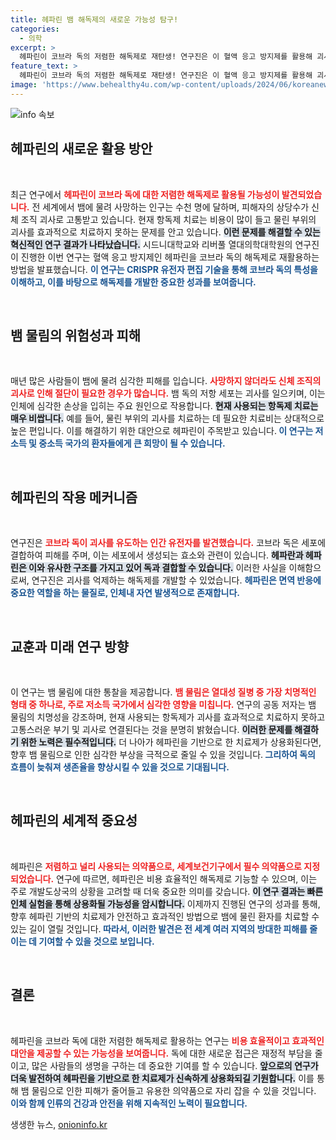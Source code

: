 ```yaml
---
title: 헤파린 뱀 해독제의 새로운 가능성 탐구!
categories:
  - 의학
excerpt: >
  헤파린이 코브라 독의 저렴한 해독제로 재탄생! 연구진은 이 혈액 응고 방지제를 활용해 괴사를 방지하고 생존율을 향상시킬 수 있는 혁신적 성과를 발표했다. 이제 뱀물림으로 인한 치명적 고통이 줄어들 전망이다.
feature_text: >
  헤파린이 코브라 독의 저렴한 해독제로 재탄생! 연구진은 이 혈액 응고 방지제를 활용해 괴사를 방지하고 생존율을 향상시킬 수 있는 혁신적 성과를 발표했다. 이제 뱀물림으로 인한 치명적 고통이 줄어들 전망이다.
image: 'https://www.behealthy4u.com/wp-content/uploads/2024/06/koreanews.jpg'
---
```


<p><img src="https://www.behealthy4u.com/wp-content/uploads/2024/06/koreanews.jpg" alt="info 속보" /></p>

<h2 data-ke-size="size26">헤파린의 새로운 활용 방안</h2>

<p data-ke-size="size16">&nbsp;</p>

<p data-ke-size="size16">최근 연구에서 <b><span style="color: #ee2323;">헤파린이 코브라 독에 대한 저렴한 해독제로 활용될 가능성이 발견되었습니다.</span></b> 전 세계에서 뱀에 물려 사망하는 인구는 수천 명에 달하며, 피해자의 상당수가 신체 조직 괴사로 고통받고 있습니다. 현재 항독제 치료는 비용이 많이 들고 물린 부위의 괴사를 효과적으로 치료하지 못하는 문제를 안고 있습니다. <b><span style="background-color: #21538527;">이런 문제를 해결할 수 있는 혁신적인 연구 결과가 나타났습니다.</span></b> 시드니대학교와 리버풀 열대의학대학원의 연구진이 진행한 이번 연구는 혈액 응고 방지제인 헤파린을 코브라 독의 해독제로 재활용하는 방법을 발표했습니다. <b><span style="color: #1a5490;">이 연구는 CRISPR 유전자 편집 기술을 통해 코브라 독의 특성을 이해하고, 이를 바탕으로 해독제를 개발한 중요한 성과를 보여줍니다.</span></b></p>

<p data-ke-size="size16">&nbsp;</p>

<h2 data-ke-size="size26">뱀 물림의 위험성과 피해</h2>

<p data-ke-size="size16">&nbsp;</p>

<p data-ke-size="size16">매년 많은 사람들이 뱀에 물려 심각한 피해를 입습니다. <b><span style="color: #ee2323;">사망하지 않더라도 신체 조직의 괴사로 인해 절단이 필요한 경우가 많습니다.</span></b> 뱀 독의 저항 세포는 괴사를 일으키며, 이는 인체에 심각한 손상을 입히는 주요 원인으로 작용합니다. <b><span style="background-color: #21538527;">현재 사용되는 항독제 치료는 매우 비쌉니다.</span></b> 예를 들어, 물린 부위의 괴사를 치료하는 데 필요한 치료비는 상대적으로 높은 편입니다. 이를 해결하기 위한 대안으로 헤파린이 주목받고 있습니다.<b><span style="color: #1a5490;"> 이 연구는 저소득 및 중소득 국가의 환자들에게 큰 희망이 될 수 있습니다.</span></b></p>

<p data-ke-size="size16">&nbsp;</p>

<h2 data-ke-size="size26">헤파린의 작용 메커니즘</h2>

<p data-ke-size="size16">&nbsp;</p>

<p data-ke-size="size16">연구진은 <b><span style="color: #ee2323;">코브라 독이 괴사를 유도하는 인간 유전자를 발견했습니다.</span></b> 코브라 독은 세포에 결합하여 피해를 주며, 이는 세포에서 생성되는 효소와 관련이 있습니다. <b><span style="background-color: #21538527;">헤파란과 헤파린은 이와 유사한 구조를 가지고 있어 독과 결합할 수 있습니다.</span></b> 이러한 사실을 이해함으로써, 연구진은 괴사를 억제하는 해독제를 개발할 수 있었습니다. <b><span style="color: #1a5490;">헤파린은 면역 반응에 중요한 역할을 하는 물질로, 인체내 자연 발생적으로 존재합니다.</span></b></p>

<p data-ke-size="size16">&nbsp;</p>

<h2 data-ke-size="size26">교훈과 미래 연구 방향</h2>

<p data-ke-size="size16">&nbsp;</p>

<p data-ke-size="size16">이 연구는 뱀 물림에 대한 통찰을 제공합니다. <b><span style="color: #ee2323;">뱀 물림은 열대성 질병 중 가장 치명적인 형태 중 하나로, 주로 저소득 국가에서 심각한 영향을 미칩니다.</span></b> 연구의 공동 저자는 뱀 물림의 치명성을 강조하며, 현재 사용되는 항독제가 괴사를 효과적으로 치료하지 못하고 고통스러운 부기 및 괴사로 연결된다는 것을 분명히 밝혔습니다. <b><span style="background-color: #21538527;">이러한 문제를 해결하기 위한 노력은 필수적입니다.</span></b> 더 나아가 헤파린을 기반으로 한 치료제가 상용화된다면, 향후 뱀 물림으로 인한 심각한 부상을 극적으로 줄일 수 있을 것입니다.<b><span style="color: #1a5490;"> 그리하여 독의 흐름이 늦춰져 생존율을 향상시킬 수 있을 것으로 기대됩니다.</span></b></p>

<p data-ke-size="size16">&nbsp;</p>

<h2 data-ke-size="size26">헤파린의 세계적 중요성</h2>

<p data-ke-size="size16">&nbsp;</p>

<p data-ke-size="size16">헤파린은 <b><span style="color: #ee2323;">저렴하고 널리 사용되는 의약품으로, 세계보건기구에서 필수 의약품으로 지정되었습니다.</span></b> 연구에 따르면, 헤파린은 비용 효율적인 해독제로 기능할 수 있으며, 이는 주로 개발도상국의 상황을 고려할 때 더욱 중요한 의미를 갖습니다. <b><span style="background-color: #21538527;">이 연구 결과는 빠른 인체 실험을 통해 상용화될 가능성을 암시합니다.</span></b> 이제까지 진행된 연구의 성과를 통해, 향후 헤파린 기반의 치료제가 안전하고 효과적인 방법으로 뱀에 물린 환자를 치료할 수 있는 길이 열릴 것입니다.<b><span style="color: #1a5490;"> 따라서, 이러한 발견은 전 세계 여러 지역의 방대한 피해를 줄이는 데 기여할 수 있을 것으로 보입니다.</span></b></p>

<p data-ke-size="size16">&nbsp;</p>

<h2 data-ke-size="size26">결론</h2>

<p data-ke-size="size16">&nbsp;</p>

<p data-ke-size="size16">헤파린을 코브라 독에 대한 저렴한 해독제로 활용하는 연구는 <b><span style="color: #ee2323;">비용 효율적이고 효과적인 대안을 제공할 수 있는 가능성을 보여줍니다.</span></b> 독에 대한 새로운 접근은 재정적 부담을 줄이고, 많은 사람들의 생명을 구하는 데 중요한 기여를 할 수 있습니다. <b><span style="background-color: #21538527;">앞으로의 연구가 더욱 발전하여 헤파린을 기반으로 한 치료제가 신속하게 상용화되길 기원합니다.</span></b> 이를 통해 뱀 물림으로 인한 피해가 줄어들고 유용한 의약품으로 자리 잡을 수 있을 것입니다.<b><span style="color: #1a5490;"> 이와 함께 인류의 건강과 안전을 위해 지속적인 노력이 필요합니다.</span></b></p>
생생한 뉴스, <a href="https://onioninfo.kr" rel="dofollow">onioninfo.kr</a>


